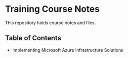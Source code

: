 # Training Course Notes

This repository holds course notes and files.

## Table of Contents

* Implementing Microsoft Azure Infrastructure Solutions
